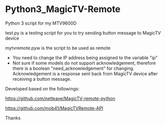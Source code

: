 # Python3_MagicTV-Remote
Python 3 script for my MTV9600D

test.py is a testing script for you to try sending button message to MagicTV device

mytvremote.pyw is the script to be used as remote
- You need to change the IP address being assigned to the variable "ip"
- Not sure if some models do not support acknowledgement, therefore there is a boolean "need_acknowledgement" for changing. Acknowledgement is a response sent back from MagicTV device after receiving a button message.

Developed based on the followings:

https://github.com/netleave/MagicTV-remote-python

https://github.com/mob41/MagicTVRemote-API

Thanks
